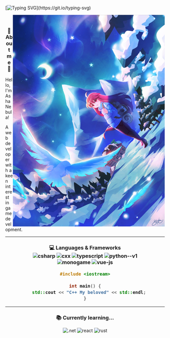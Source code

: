 [![Typing SVG](https://readme-typing-svg.demolab.com?font=Fira+Code&pause=1000&color=F7F7F7&width=435&lines=AshaNebula%2C+self+taught+developer.;C%2b%2b+my+beloved.)](https://git.io/typing-svg)

<img src="./assets/images/bg1.jpg" alt="banner" align="right" width="480px">
<br>

<h3 align=center>🌸 About me 💫</h3>
<p>Hello, I'm AshaNebula!</p>
<p>A web developer with a keen interest in game development.</p>

___

<h3 align=center>💻 Languages & Frameworks

<br>

<div align=center>
   <img width="48" height="48" src="https://img.icons8.com/?size=100&id=55205&format=png&color=5B3BCF" alt="csharp"/>
   <img width="48" height="48" src="https://img.icons8.com/?size=100&id=40669&format=png&color=000000" alt="cxx"/>
   <img width="48" height="48" src="https://img.icons8.com/ios-filled/384/498fe1/typescript.png" alt="typescript"/>
   <img width="48" height="48" src="https://img.icons8.com/?size=100&id=13441&format=png&color=000000" alt="python--v1"/>
   <br>
   <!-- <img width="48" height="48" src="https://img.icons8.com/?size=100&id=1BC75jFEBED6&format=png&color=000000" alt=".net"/> -->
   <img width="42" height="42" src="https://raw.githubusercontent.com/MonoGame/MonoGame.Logo/refs/heads/master/FullColorOnLight/LogoOnly_128px.png" alt="monogame"/>
   <img width="48" height="48" src="https://img.icons8.com/color/48/vue-js.png" alt="vue-js"/>
</div>

```c++
#include <iostream>

int main() {
   std::cout << "C++ My beloved" << std::endl;
}

```

___


<h3 align=center>📚 Currently learning...</h3>
<div align=center>
   <img width="48" height="48" src="https://upload.wikimedia.org/wikipedia/commons/thumb/e/ee/.NET_Core_Logo.svg/1200px-.NET_Core_Logo.svg.png" alt=".net"/>
   <img width="48" height="48" src="https://img.icons8.com/?size=100&id=asWSSTBrDlTW&format=png&color=000000" alt="react"/>
   <img width="48" height="48" src="https://img.icons8.com/?size=100&id=U41Than0pWOW&format=png&color=EF4823" alt="rust"/>
</div>
